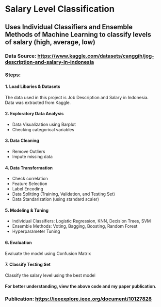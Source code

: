 # Salary Level Classification

## Uses Individual Classifiers and Ensemble Methods of Machine Learning to classify levels of salary (high, average, low)
### Data Source: https://www.kaggle.com/datasets/canggih/jog-description-and-salary-in-indonesia
### Steps:
#### 1. Load Libaries & Datasets
The data used in this project is Job Description and Salary in Indonesia. Data was extracted from Kaggle.
#### 2. Exploratory Data Analysis
- Data Visualization using Barplot
- Checking categorical variables
#### 3. Data Cleaning
- Remove Outliers
- Impute missing data
#### 4. Data Transformation
- Check correlation
- Feature Selection
- Label Encoding
- Data Splitting (Training, Validation, and Testing Set)
- Data Standarization (using standard scaler)
#### 5. Modeling & Tuning 
- Individual Classifiers: Logistic Regression, KNN, Decision Trees, SVM
- Ensemble Methods: Voting, Bagging, Boosting, Random Forest
- Hyperparameter Tuning
#### 6. Evaluation
Evaluate the model using Confusion Matrix
#### 7. Classify Testing Set
Classify the salary level using the best model

#### For better understanding, view the above code and my paper publication.
### Publication: https://ieeexplore.ieee.org/document/10127828
